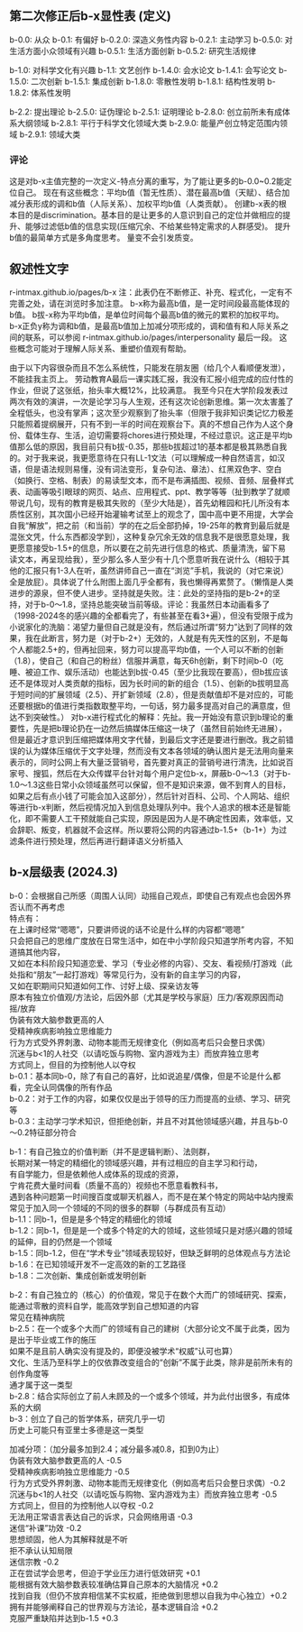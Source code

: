 ## 第二次修正后b-x显性表 (定义)
b-0.0: 从众
b-0.1: 有偏好
b-0.2.0: 深造义务性内容
b-0.2.1: 主动学习
b-0.5.0: 对生活方面小众领域有兴趣
b-0.5.1: 生活方面创新
b-0.5.2: 研究生活规律

b-1.0: 对科学文化有兴趣
b-1.1: 文艺创作
b-1.4.0: 会水论文
b-1.4.1: 会写论文
b-1.5.0: 二次创新
b-1.5.1: 集成创新
b-1.8.0: 零散性发明
b-1.8.1: 结构性发明
b-1.8.2: 体系性发明

b-2.2: 提出理论
b-2.5.0: 证伪理论
b-2.5.1: 证明理论
b-2.8.0: 创立前所未有成体系大纲领域
b-2.8.1: 平行于科学文化领域大类
b-2.9.0: 能量产创立特定范围内领域
b-2.9.1: 领域大类

### 评论
这是对b-x主值完整的一次定义-特点分离的重写，为了能让更多的b-0.0~0.2能定位自己。
现在有这些概念：平均b值（暂无性质）、潜在最高b值（天赋）、结合加减分表形成的调和b值（人际关系）、加权平均b值（人类贡献）。
创建b-x表的根本目的是discrimination。基本目的是让更多的人意识到自己的定位并做相应的提升、能够过滤低b值的信息实现(压缩冗余、不给某些特定需求的人群感受)。
提升b值的最简单方式是多角度思考。
量变不会引发质变。

## 叙述性文字
r-intmax.github.io/pages/b-x 注：此表仍在不断修正、补充、程式化，一定有不完善之处，请在浏览时多加注意。
b-x称为最高b值，是一定时间段最高能体现的b值。
b拔-x称为平均b值，是单位时间每个最高b值的微元的累积的加权平均。
b-x正负y称为调和b值，是最高b值加上加减分项形成的，调和值有和人际关系之间的联系，可以参阅 r-intmax.github.io/pages/interpersonality 最后一段。
这些概念可能对于理解人际关系、重塑价值观有帮助。

由于以下内容很杂而且不怎么系统性，只能发在朋友圈（给几个人看顺便发泄），不能挂我主页上。
劳动教育A最后一课实践汇报，我没有汇报小组完成的应付性的作业，但说了这张纸，抬头率大概12%，比较满意。
我至今只在大学阶段发表过两次有效的演讲，一次是论学习与人生观，还有这次论创新思维。第一次太害羞了全程低头，也没有掌声；这次至少观察到了抬头率（但限于我非知识类记忆力极差只能照着提纲展开，只有不到一半的时间在观察台下。真的不想自己作为人这个身份、载体生存、生活，迫切需要将chores进行预处理，不经过意识。这正是平均b值那么低的原因，我目前只有b拔-0.35，那些b拔超过1的基本都是极其熟悉自我的。对于我来说，我更愿意待在只有LL-1文法（可以理解成一种自然语言，如汉语，但是语法规则易懂，没有词法变形，复杂句法、章法）、红黑双色字、空白（如换行、空格、制表）的易读型文本，而不是布满插图、视频、音频、层叠样式表、动画等吸引眼球的网页、站点、应用程式、ppt、教学等等（扯到教学了就顺带说几句，现有的教育是极其失败的（至少大陆是），首先幼稚园和托儿所没有本质性区别，其次国小已经开始灌输考试至上的观念了，国中高中更不用提，大学会自我“解放”，把之前（和当前）学的在之后全部扔掉，19-25年的教育到最后就是混张文凭，什么东西都没学到），这种复杂冗余无效的信息我不是很愿意处理，我更愿意接受b-1.5+的信息，所以要在之前先进行信息的格式、质量清洗，留下易读文本，再呈现给我），至少那么多人至少有十几个愿意听我在说什么（相较于其他的汇报只有1-3人在听，虽然讲师自己一直在“浏览”手机，我说的（对它来说）全是放屁）。具体说了什么附图上面几乎全都有，我也懒得再累赘了。（懒惰是人类进步的源泉，但不使人进步。坚持就是失败。注：此处的坚持指的是b-2+的坚持，对于b-0～1.8，坚持总能突破当前等级。评论：我虽然日本动画看多了（1998-2024冬的感兴趣的全都看完了，有些甚至在看3+遍），但没有受限于成为小说家化的洗脑：渴望力量但自己就是没有，然后通过所谓“努力”达到了同样的效果，我在此断言，努力是（对于b-2+）无效的，人就是有先天性的区别，不是每个人都能2.5+的，但再扯回来，努力可以提高平均b值，一个人可以不断的创新（1.8），使自己（和自己的粉丝）信服并满意，每天6h创新，剩下时间b-0（吃睡、被迫工作、娱乐活动）也能达到b拔-0.45（至少比我现在要高），但b拔应该还不是体现对人类贡献的指标，因为长时间的新的组合（1.5）、创新的b拔明显高于短时间的扩展领域（2.5）、开扩新领域（2.8），但是贡献值却不是对应的，可能还要根据b的值进行类指数取整平均，一句话，努力最多提高对自己的满意度，但达不到突破性。）
对b-x进行程式化的解释：先扯。我一开始没有意识到b理论的重要性，先是把b理论扔在一边然后搞媒体压缩这一块了（虽然目前始终无进展），但是最近才意识到压缩把媒体用文字代替，到最后文字还是要进行删改。我之前错误的认为媒体压缩优于文字处理，然而没有文本各领域的确认图片是无法用向量来表示的，同时公网上有大量泛营销号，首先要对真正的营销号进行清洗，比如说百家号、搜狐，然后在大众传媒平台针对每个用户定位b-x，屏蔽b-0～1.3（对于b-1.0～1.3这些日常小众领域虽然可以保留，但不是知识来源，做不到育人的目标，如果之后有点小钱了可能会加入这部分），然后针对百科、公司、个人网站、组织等进行b-x判断，然后视情况加入到信息处理队列中。我个人追求的根本还是智能化，即不需要人工干预就能自己实现，原因是因为人是不确定性因素，效率低，又会辞职、叛变，机器就不会这样。所以要将公网的内容通过b-1.5+（b-1+）为过滤条件进行预处理，然后再进行翻译语义分析插入

## b-x层级表 (2024.3)
b-0：会根据自己所感（周围人认同）动摇自己观点，即使自己有观点也会因外界否认而不再考虑  
特点有：  
在上课时经常“嗯嗯”，只要讲师说的话不论是什么样的内容都“嗯嗯”  
只会把自己的思维广度放在日常生活中，如在中小学阶段只知道学所考内容，不知道搞其他内容，  
又如在本科阶段只知道恋爱、学习（专业必修的内容）、交友、看视频/打游戏（此处指和“朋友”一起打游戏）等常见行为，没有新的自主学习的内容，  
又如在职期间只知道如何工作、讨好上级、探亲访友等  
原本有独立价值观/方法论，后因外部（尤其是学校与家庭）压力/客观原因而动摇/放弃  
伪装有效大脑参数更高的人  
受精神疾病影响独立思维能力  
行为方式受外界刺激、动物本能而无规律变化（例如高考后只会整日求偶）  
沉迷与b<1的人社交（以请吃饭与购物、室内游戏为主）而放弃独立思考  
方式同上，但目的为控制他人以夺权  
b-0.1：基本同b-0，除了有自己的喜好，比如说追星/偶像，但是不论是什么都看，完全认同偶像的所有作品  
b-0.2：对于工作的内容，如果仅仅是出于领导的压力而提高的业绩、学习、研究等  
b-0.3：主动学刁学术知识，但拒绝创新，并且不对其他领域感兴趣，并且与b-0～0.2特征部分符合  

b-1：有自己独立的价值判断（并不是逻辑判断）、法则群，  
长期对某一特定的精细化的领域感兴趣，并有过相应的自主学习和行动，  
有自学能力，但是依赖他人成体系的现成的资源，  
宁肯花费大量时间看（质量不高的）视频也不愿意看教科书，  
遇到各种问题第一时间搜百度或聊天机器人，而不是在某个特定的网站中站内搜索    
常见于加入同一个领域的不同的很多的群聊（与群成员有互动）    
b-1.1：同b-1，但是是多个特定的精细化的领域  
b-1.2：同b-1，但是是一个或多个特定的大的领域，这些领域只是对感兴趣的领域的延伸，目的仍然是一个领域  
b-1.5：同b-1.2，但在“学术专业”领域表现较好，但缺乏鲜明的总体观点与方法论  
b-1.6：在已知领域开发不一定高效的新的工艺路径  
b-1.8：二次创新、集成创新或发明创新  

b-2：有自己独立的（核心）的价值观，常见于在数个大而广的领域研究、探索，能通过零散的资料自学，能高效学到自己想知道的内容  
常见在精神病院  
b-2.5：在一个或多个大而广的领域有自己的建树（大部分论文不属于此类，因为是出于毕业或工作的施压  
如果不是且前人确实没有提及的，即便没被学术“权威”认可也算）  
文化、生活乃至科学上的仅依靠改变组合的“创新”不属于此类，除非是前所未有的创作角度等  
通才属于这一类型  
b-2.8：结合实际创立了前人未顾及的一个或多个领域，并为此付出很多，有成体系的大纲  
b-3：创立了自己的哲学体系，研究几乎一切  
历史上可能只有亚里士多德是这一类型  

加减分项：（加分最多加到2.4；减分最多减0.8，扣到0为止）  
伪装有效大脑参数更高的人 -0.5  
受精神疾病影响独立思维能力 -0.5  
行为方式受外界刺激、动物本能而无规律变化（例如高考后只会整日求偶）-0.2   
沉迷与b<1的人社交（以请吃饭与购物、室内游戏为主）而放弃独立思考 -0.5  
方式同上，但目的为控制他人以夺权 -0.2  
无法用正常语言表达自己的诉求，只会网络用语 -0.3  
迷信“补课”功效 -0.2  
思想顽固，他人为其解释就是不听  
拒不承认认知局限  
迷信宗教 -0.2  
正在尝试学会思考，但迫于学业压力进行低效研究 +0.1  
能根据有效大脑参数表较准确估算自己原本的大脑情况 +0.2  
找到自我（但仍不放弃相信某不实权威，拒绝做到思想以自我为中心独立）+0.2  
拥有并能够阐释自己的世界观与方法论，基本逻辑自洽 +0.2  
克服严重缺陷并达到b-1.5 +0.3  


